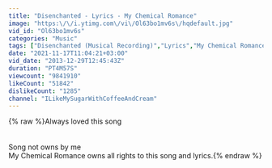 ```yaml
---
title: "Disenchanted - Lyrics - My Chemical Romance"
image: "https:\/\/i.ytimg.com\/vi\/Ol63bo1mv6s\/hqdefault.jpg"
vid_id: "Ol63bo1mv6s"
categories: "Music"
tags: ["Disenchanted (Musical Recording)","Lyrics","My Chemical Romance (Musical Group)"]
date: "2021-11-17T11:04:21+03:00"
vid_date: "2013-12-29T12:45:43Z"
duration: "PT4M57S"
viewcount: "9841910"
likeCount: "51842"
dislikeCount: "1285"
channel: "ILikeMySugarWithCoffeeAndCream"
---
```

{% raw %}Always loved this song<br /><br /><br />Song not owns by me<br />My Chemical Romance owns all rights to this song and lyrics.{% endraw %}
